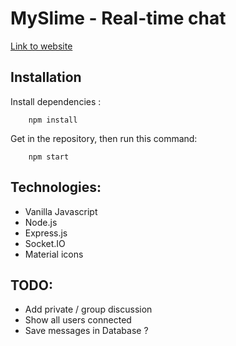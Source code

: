 # MySlime - Real-time chat

[Link to website](https://viliprantrealtimechat.herokuapp.com/)

## Installation
Install dependencies :
````
    npm install
````

Get in the repository, then run this command:
````
    npm start
````

## Technologies:

- Vanilla Javascript
- Node.js
- Express.js
- Socket.IO
- Material icons

## TODO:
- Add private / group discussion
- Show all users connected
- Save messages in Database ?
